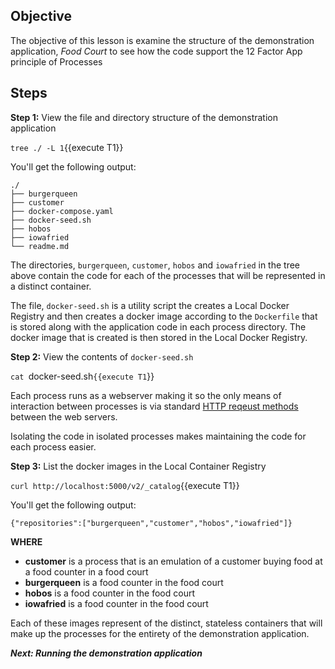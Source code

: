 ## Objective
The objective of this lesson is examine the structure of the demonstration application, *Food Court* to see how the code support the 12 Factor App principle of Processes

## Steps

**Step 1:** View the file and directory structure of the demonstration application

`tree ./ -L 1`{{execute T1}}

You'll get the following output:

```
./
├── burgerqueen
├── customer
├── docker-compose.yaml
├── docker-seed.sh
├── hobos
├── iowafried
└── readme.md

```
The directories, `burgerqueen`, `customer`, `hobos` and `iowafried` in the tree above contain the code for each of the processes that will be represented in a distinct container.

The file, `docker-seed.sh` is a utility script the creates a Local Docker Registry and then creates a docker image according to the `Dockerfile` that is stored along with the application code in each process directory. The docker image that is created is then stored in the Local Docker Registry.

**Step 2:** View the contents of `docker-seed.sh`

`cat `docker-seed.sh`{{execute T1`}}

Each process runs as a webserver making it so the only means of interaction between processes is via standard [HTTP reqeust methods](https://developer.mozilla.org/en-US/docs/Web/HTTP/Methods) between the web servers.

Isolating the code in isolated processes makes maintaining the code for each process easier.

**Step 3:** List the docker images in the Local Container Registry

`curl http://localhost:5000/v2/_catalog`{{execute T1}}

You'll get the following output:

```
{"repositories":["burgerqueen","customer","hobos","iowafried"]}

```

**WHERE**

* **customer** is a process that is an emulation of a customer buying food at a food counter in a food court
* **burgerqueen** is a food counter in the food court
* **hobos** is a food counter in the food court
* **iowafried** is a food counter in the food court

Each of these images represent of the distinct, stateless containers that will make up the processes for the entirety of the demonstration application.

***Next: Running the demonstration application***